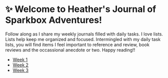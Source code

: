 :sparkles: Welcome to Heather's Journal of Sparkbox Adventures!
===============================================================

Follow along as I share my weekly journals filled with daily tasks. I love lists. Lists help keep me organized and focused. Intermingled with my daily task lists, you will find items I feel important to reference and review, book reviews and the occassional anecdote or two. Happy reading!! 

* [Week 1]
* [Week 2]
* [Week 3]

[Week 1]: https://github.com/heatherdesigns/journals/blob/master/0117-0121.md
[Week 2]: https://github.com/heatherdesigns/journals/blob/master/0122-0128.md
[Week 3]: https://github.com/heatherdesigns/journals/blob/master/0129-0204.md

